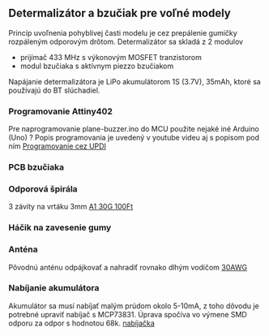 ## Determalizátor a bzučiak pre voľné modely
Princíp uvoľnenia pohyblivej časti modelu je cez prepálenie gumičky rozpáleným odporovým drôtom.
Determalizátor sa skladá z 2 modulov

 - prijímač 433 MHz s výkonovým MOSFET tranzistorom
 - modul bzučiaka s aktívnym piezzo bzučiakom

Napájanie determalizátora je LiPo akumulátorom 1S (3.7V), 35mAh, ktoré sa používajú do BT slúchadiel.

### Programovanie Attiny402
Pre naprogramovanie plane-buzzer.ino do MCU použite nejaké iné Arduino (Uno) ?
Popis programovania je uvedený v youtube videu aj s popisom pod ním
[Programovanie cez UPDI ](https://www.youtube.com/watch?v=YOGeoW_QySs)

### PCB bzučiaka

### Odporová špirála
3 závity na vrtáku 3mm [A1 30G 100Ft](https://www.aliexpress.com/item/1005001496323840.html?spm=a2g0o.order_list.order_list_main.284.61ee1802CS6hZ)

### Háčik na zavesenie gumy

### Anténa
Pôvodnú anténu odpájkovať a nahradiť rovnako dlhým vodičom [30AWG](https://www.aliexpress.com/item/1005001590476043.html?spm=a2g0o.order_detail.order_detail_item.7.6c56f19cd0DTJT)

### Nabíjanie akumulátora
Akumulátor sa musí nabíjať malým prúdom okolo 5-10mA, z toho dôvodu je potrebné upraviť nabíjač s MCP73831. Úprava spočíva vo výmene SMD odporu za odpor s hodnotou 68k.
[nabíjačka](https://github.com/jofrey007/plane-buzzer/blob/main/hardware/charger.jpg)
